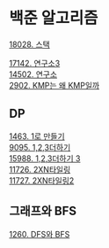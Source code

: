 # 백준 알고리즘

[18028. 스택](https://github.com/dkyou7/Backjoon_Algorithm/tree/master/10828_%EC%8A%A4%ED%83%9D)<br>

[17142. 연구소3](https://github.com/dkyou7/Backjoon_Algorithm/blob/master/17142_%EC%97%B0%EA%B5%AC%EC%86%8C3.cpp)<br>
[14502. 연구소](https://github.com/dkyou7/Backjoon_Algorithm/blob/master/14502_%EC%97%B0%EA%B5%AC%EC%86%8C.cpp)<br>
[2902. KMP는 왜 KMP일까](https://github.com/dkyou7/Backjoon_Algorithm/blob/master/2902_KMP%EB%8A%94%20%EC%99%9C%20KMP%EC%9D%BC%EA%B9%8C.cpp)<br>


## DP
[1463. 1로 만들기](https://github.com/dkyou7/Backjoon_Algorithm/tree/master/1463_1%EB%A1%9C%EB%A7%8C%EB%93%A4%EA%B8%B0)<br>
[9095. 1,2,3더하기](https://github.com/dkyou7/Backjoon_Algorithm/tree/master/9095_1%2C2%2C3%EB%8D%94%ED%95%98%EA%B8%B0)<br>
[15988. 1,2,3더하기 3](https://github.com/dkyou7/Backjoon_Algorithm/tree/master/15988_1%2C2%2C3%EB%8D%94%ED%95%98%EA%B8%B03)<br>
[11726. 2XN타일링](https://github.com/dkyou7/Backjoon_Algorithm/tree/master/11726_2xn%ED%83%80%EC%9D%BC%EB%A7%81)<br>
[11727. 2XN타일링2](https://github.com/dkyou7/Backjoon_Algorithm/tree/master/11727_2xn%ED%83%80%EC%9D%BC%EB%A7%812)<br>

## 그래프와 BFS
[1260. DFS와 BFS](https://github.com/dkyou7/Backjoon_Algorithm/tree/master/1260_DFS%EC%99%80%20BFS)<br>


